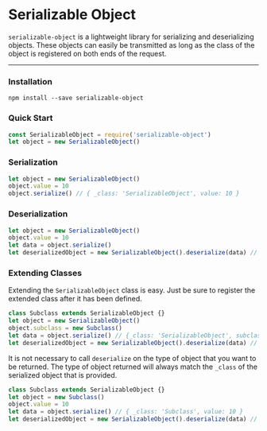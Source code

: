 # Serializable Object
`serializable-object` is a lightweight library for serializing and deserializing objects. These objects can easily be transmitted as long as the class of the object is registered on both ends of the request.

---

### Installation
`npm install --save serializable-object`

### Quick Start
```javascript
const SerializableObject = require('serializable-object')
let object = new SerializableObject()
```

### Serialization
```javascript
let object = new SerializableObject()
object.value = 10
object.serialize() // { _class: 'SerializableObject', value: 10 }
```

### Deserialization
```javascript
let object = new SerializableObject()
object.value = 10
let data = object.serialize()
let deserializedObject = new SerializableObject().deserialize(data) // SerializableObject { value: 10 }
```

### Extending Classes
Extending the `SerializableObject` class is easy. Just be sure to register the extended class after it has been defined.
```javascript
class Subclass extends SerializableObject {}
let object = new SerializableObject()
object.subclass = new Subclass()
let data = object.serialize() // {_class: 'SerializableObject', subclass: { _class: 'Subclass' } }
let deserializedObject = new SerializableObject().deserialize(data) // SerializableObject { subclass: Subclass {} }
```
It is not necessary to call `deserialize` on the type of object that you want to be returned. The type of object returned will always match the `_class` of the serialized object that is provided.
```javascript
class Subclass extends SerializableObject {}
let object = new Subclass()
object.value = 10
let data = object.serialize() // { _class: 'Subclass', value: 10 }
let deserializedObject = new SerializableObject().deserialize(data) // Subclass { value: 10}
```
